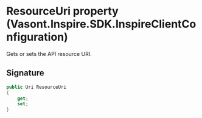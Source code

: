 # ResourceUri property (Vasont.Inspire.SDK.InspireClientConfiguration)
Gets or sets the API resource URI.

## Signature
```csharp
public Uri ResourceUri
{
    get;
    set;
}
```
